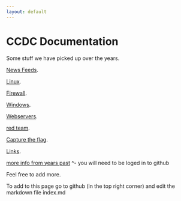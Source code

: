 ```yaml
---
layout: default
---
```


# CCDC Documentation 

Some stuff we have picked up over the years.

[News Feeds](./news.html).

[Linux](./linux.html).

[Firewall](./firewall.html).

[Windows](./windows.html).

[Webservers](./webserver.html).

[red team](./redteam.html).

[Capture the flag](./ctf.html).

[Links](./links.html).

[more info from years past](https://github.com/wwucyber/ccdc-documentation)
   ^- you will need to be loged in to github 

Feel free to add more.

To add to this page go to github (in the top right corner) and edit the markdown file index.md
